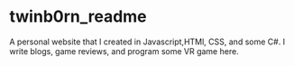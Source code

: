 # twinb0rn_readme
A personal website that I created in Javascript,HTMl, CSS, and some C#. I write blogs, game reviews, and program some VR game here.
